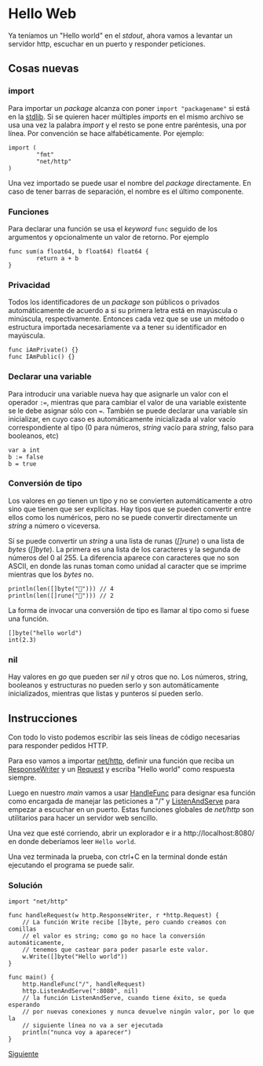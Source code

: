 # Hello Web

Ya teníamos un "Hello world" en el _stdout_, ahora vamos a levantar un
servidor http, escuchar en un puerto y responder peticiones.

## Cosas nuevas

### import

Para importar un _package_ alcanza con poner `import "packagename"` si
está en la [stdlib](https://golang.org/pkg/). Si se quieren hacer
múltiples _imports_ en el mismo archivo se usa una vez la palabra
_import_ y el resto se pone entre paréntesis, una por línea. Por
convención se hace alfabéticamente. Por ejemplo:

```golang
import (
        "fmt"
        "net/http"
)
```

Una vez importado se puede usar el nombre del _package_ directamente. En
caso de tener barras de separación, el nombre es el último componente.

### Funciones

Para declarar una función se usa el _keyword_ `func` seguido de los
argumentos y opcionalmente un valor de retorno. Por ejemplo

```golang
func sum(a float64, b float64) float64 {
        return a + b
}
```


### Privacidad

Todos los identificadores de un _package_ son públicos o privados
automáticamente de acuerdo a si su primera letra está en mayúscula o
minúscula, respectivamente. Entonces cada vez que se use un método
o estructura importada necesariamente va a tener su identificador en
mayúscula.

```golang
func iAmPrivate() {}
func IAmPublic() {}
```

### Declarar una variable

Para introducir una variable nueva hay que asignarle un valor con el operador
`:=`, mientras que para cambiar el valor de una variable existente se le
debe asignar sólo con `=`.
También se puede declarar una variable sin inicializar, en cuyo caso es
automáticamente inicializada al valor vacío correspondiente al tipo (0
para números, _string_ vacío para _string_, falso para booleanos, etc)

```golang
var a int
b := false
b = true
```

### Conversión de tipo

Los valores en _go_ tienen un tipo y no se convierten automáticamente a
otro sino que tienen que ser explícitas. Hay tipos que se pueden
convertir entre ellos como los numéricos, pero no se puede convertir
directamente un _string_ a número o viceversa.

Sí se puede convertir un _string_ a una lista de runas (_[]rune_) o una lista
de _bytes_ (_[]byte_). La primera es una lista de los caracteres y la
segunda de números del 0 al 255. La diferencia aparece con caracteres
que no son ASCII, en donde las runas toman como unidad al caracter que
se imprime mientras que los _bytes_ no.

```golang
println(len([]byte("🍑"))) // 4
println(len([]rune("🍑"))) // 2
```

La forma de invocar una conversión de tipo es llamar al tipo como si
fuese una función.

```golang
[]byte("hello world")
int(2.3)
```

### nil

Hay valores en _go_ que pueden ser _nil_ y otros que no. Los números,
string, booleanos y estructuras no pueden serlo y son automáticamente
inicializados, mientras que listas y punteros sí pueden serlo.

## Instrucciones

Con todo lo visto podemos escribir las seis líneas de código
necesarias para responder pedidos HTTP.

Para eso vamos a importar
[net/http](https://golang.org/pkg/net/http/), definir una función que
reciba un
[ResponseWriter](https://golang.org/pkg/net/http/#ResponseWriter) y un
[Request](https://golang.org/pkg/net/http/#Request) y escriba "Hello
world" como respuesta siempre.

Luego en nuestro _main_ vamos a usar
[HandleFunc](https://golang.org/pkg/net/http/#ServeMux.HandleFunc) para
designar esa función como encargada de manejar las peticiones a "/" y
[ListenAndServe](https://golang.org/pkg/net/http/#Server.ListenAndServe)
para empezar a escuchar en un puerto. Estas funciones globales de
_net/http_ son utilitarios para hacer un servidor web sencillo.

Una vez que esté corriendo, abrir un explorador e ir a http://localhost:8080/
en donde deberíamos leer `Hello world`.

Una vez terminada la prueba, con ctrl+C en la terminal donde están ejecutando
el programa se puede salir.

### Solución

```golang
import "net/http"

func handleRequest(w http.ResponseWriter, r *http.Request) {
	// La función Write recibe []byte, pero cuando creamos con comillas
	// el valor es string; como go no hace la conversión automáticamente,
	// tenemos que castear para poder pasarle este valor.
	w.Write([]byte("Hello world"))
}

func main() {
	http.HandleFunc("/", handleRequest)
	http.ListenAndServe(":8080", nil)
	// la función ListenAndServe, cuando tiene éxito, se queda esperando
	// por nuevas conexiones y nunca devuelve ningún valor, por lo que la
	// siguiente línea no va a ser ejecutada
	println("nunca voy a aparecer")
}
```

[Siguiente](../03_HelloErrors)
